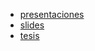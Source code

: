 <!--
.. title: Bienvenidε
.. slug: index
.. date: 2023-10-29 18:24:54 UTC-03:00
.. tags: 
.. category: 
.. link: 
.. description: 
.. type: text
-->

- [presentaciones](http://charlas.saxa.xyz)
- [slides](http://slides.saxa.xyz)
- [tesis](https://github.com/akielbowicz/randomWalk-matlab)
